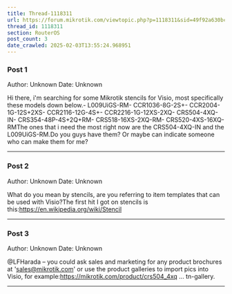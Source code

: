 ```yaml
---
title: Thread-1118311
url: https://forum.mikrotik.com/viewtopic.php?p=1118311&sid=49f92a630bc7970d8ca50523be880e8f#p1118311
thread_id: 1118311
section: RouterOS
post_count: 3
date_crawled: 2025-02-03T13:55:24.968951
---
```


### Post 1
Author: Unknown
Date: Unknown

Hi there, i'm searching for some Mikrotik stencils for Visio, most specifically these models down below.- L009UiGS-RM- CCR1036-8G-2S+- CCR2004-1G-12S+2XS- CCR2116-12G-4S+- CCR2216-1G-12XS-2XQ- CRS504-4XQ-IN- CRS354-48P-4S+2Q+RM- CRS518-16XS-2XQ-RM- CRS520-4XS-16XQ-RMThe ones that i need the most right now are the CRS504-4XQ-IN and the L009UiGS-RM.Do you guys have them? Or maybe can indicate someone who can make them for me?

---
### Post 2
Author: Unknown
Date: Unknown

What do you mean by stencils, are you referring to item templates that can be used with Visio?The first hit I got on stencils is this:https://en.wikipedia.org/wiki/Stencil

---
### Post 3
Author: Unknown
Date: Unknown

@LFHarada – you could ask sales and marketing for any product brochures at 'sales@mikrotik.com' or use the product galleries to import pics into Visio, for example:https://mikrotik.com/product/crs504_4xq ... tn-gallery.

---
